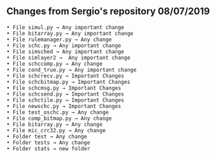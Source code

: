 ## Changes from Sergio's repository 08/07/2019
    
    • File simul.py → Any important change
    • File bitarray.py → Any important change
    • File rulemanager.py → Any change
    • File schc.py → Any important change
    • File simsched → Any important change
    • File simlayer2 →  Any important change
    • File schccomp.py → Any change
    • File cond_true.py → Any important change
    • File schcrecv.py → Important Changes
    • File schcbitmap.py → Important Changes
    • File schcmsg.py → Important Changes
    • File schcsend.py → Important Changes
    • File schctile.py → Important Changes
    • File newschc.py → Important Changes
    • File test_oschc.py → Any change
    • File comp_bitmap.py → Any change 
    • File bitarray.py → Any change 
    • File mic_crc32.py → Any change
    • Folder test → Any change
    • Folder tests → Any change
    • Folder stats → new folder

